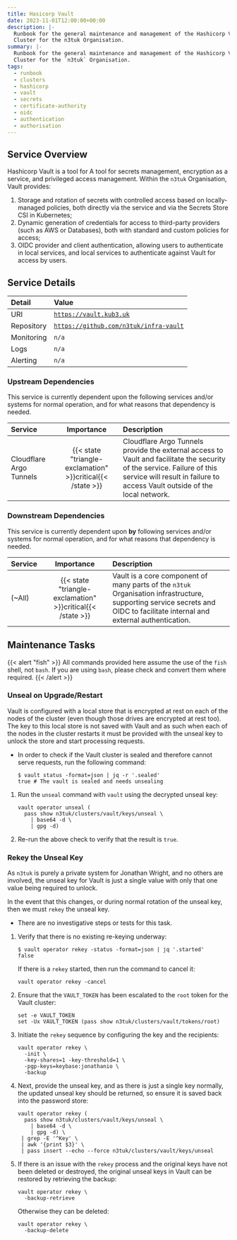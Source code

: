 ```yaml
---
title: Hasicorp Vault
date: 2023-11-01T12:00:00+00:00
description: |-
  Runbook for the general maintenance and management of the Hashicorp Vault
  Cluster for the n3tuk Organisation.
summary: |-
  Runbook for the general maintenance and management of the Hashicorp Vault
  Cluster for the `n3tuk` Organisation.
tags:
  - runbook
  - clusters
  - hashicorp
  - vault
  - secrets
  - certificate-authority
  - oidc
  - authentication
  - authorisation
---
```


## Service Overview

Hashicorp Vault is a tool for A tool for secrets management, encryption as a
service, and privileged access management. Within the `n3tuk` Organisation,
Vault provides:

1. Storage and rotation of secrets with controlled access based on
   locally-managed policies, both directly via the service and via the Secrets
   Store CSI in Kubernetes;
1. Dynamic generation of credentials for access to third-party providers (such
   as AWS or Databases), both with standard and custom policies for access;
1. OIDC provider and client authentication, allowing users to authenticate in
   local services, and local services to authenticate against Vault for access
   by users.

## Service Details

| Detail     | Value                                                        |
| :--------- | :----------------------------------------------------------- |
| URI        | [`https://vault.kub3.uk`][kub3-vault]                        |
| Repository | [`https://github.com/n3tuk/infra-vault`][github-infra-vault] |
| Monitoring | `n/a`                                                        |
| Logs       | `n/a`                                                        |
| Alerting   | `n/a`                                                        |

[kub3-vault]: https://vault.kub3.uk
[github-infra-vault]: https://github.com/n3tuk/infra-vault

### Upstream Dependencies

This service is currently dependent upon the following services and/or systems
for normal operation, and for what reasons that dependency is needed.

| Service                 |                         Importance                         | Description                                                                                                                                                                                           |
| :---------------------- | :--------------------------------------------------------: | :---------------------------------------------------------------------------------------------------------------------------------------------------------------------------------------------------- |
| Cloudflare Argo Tunnels | {{< state "triangle-exclamation" >}}critical{{< /state >}} | Cloudflare Argo Tunnels provide the external access to Vault and facilitate the security of the service. Failure of this service will result in failure to access Vault outside of the local network. |

### Downstream Dependencies

This service is currently dependent upon **by** following services and/or
systems for normal operation, and for what reasons that dependency is needed.

| Service |                         Importance                         | Description                                                                                                                                                                 |
| :------ | :--------------------------------------------------------: | :-------------------------------------------------------------------------------------------------------------------------------------------------------------------------- |
| (~All)  | {{< state "triangle-exclamation" >}}critical{{< /state >}} | Vault is a core component of many parts of the `n3tuk` Organisation infrastructure, supporting service secrets and OIDC to facilitate internal and external authentication. |

## Maintenance Tasks

{{< alert "fish" >}} All commands provided here assume the use of the `fish`
shell, not `bash`. If you are using `bash`, please check and convert them where
required. {{< /alert >}}

### Unseal on Upgrade/Restart

Vault is configured with a local store that is encrypted at rest on each of the
nodes of the cluster (even though those drives are encrypted at rest too). The
key to this local store is not saved with Vault and as such when each of the
nodes in the cluster restarts it must be provided with the unseal key to unlock
the store and start processing requests.

- In order to check if the Vault cluster is sealed and therefore cannot serve
  requests, run the following command:

  ```console {linenos=false,hl_lines=[1]}
  $ vault status -format=json | jq -r '.sealed'
  true # The vault is sealed and needs unsealing
  ```

1. Run the `unseal` command with `vault` using the decrypted unseal key:

   ```fish
   vault operator unseal (
     pass show n3tuk/clusters/vault/keys/unseal \
       | base64 -d \
       | gpg -d)
   ```

1. Re-run the above check to verify that the result is `true`.

### Rekey the Unseal Key

As `n3tuk` is purely a private system for Jonathan Wright, and no others are
involved, the unseal key for Vault is just a single value with only that one
value being required to unlock.

In the event that this changes, or during normal rotation of the unseal key,
then we must `rekey` the unseal key.

- There are no investigative steps or tests for this task.

1. Verify that there is no existing re-keying underway:

   ```console {linenos=false,hl_lines=[1]}
   $ vault operator rekey -status -format=json | jq '.started'
   false
   ```

   If there is a `rekey` started, then run the command to cancel it:

   ```fish
   vault operator rekey -cancel
   ```

1. Ensure that the `VAULT_TOKEN` has been escalated to the `root` token for the
   Vault cluster:

   ```fish
   set -e VAULT_TOKEN
   set -Ux VAULT_TOKEN (pass show n3tuk/clusters/vault/tokens/root)
   ```

1. Initiate the `rekey` sequence by configuring the key and the recipients:

   ```fish
   vault operator rekey \
     -init \
     -key-shares=1 -key-threshold=1 \
     -pgp-keys=keybase:jonathanio \
     -backup
   ```

1. Next, provide the unseal key, and as there is just a single key normally, the
   updated unseal key should be returned, so ensure it is saved back into the
   password store:

   ```fish
   vault operator rekey (
     pass show n3tuk/clusters/vault/keys/unseal \
       | base64 -d \
       | gpg -d) \
    | grep -E '^Key' \
    | awk '{print $3}' \
    | pass insert --echo --force n3tuk/clusters/vault/keys/unseal
   ```

1. If there is an issue with the `rekey` process and the original keys have not
   been deleted or destroyed, the original unseal keys in Vault can be restored
   by retrieving the backup:

   ```fish
   vault operator rekey \
     -backup-retrieve
   ```

   Otherwise they can be deleted:

   ```fish
   vault operator rekey \
     -backup-delete
   ```
